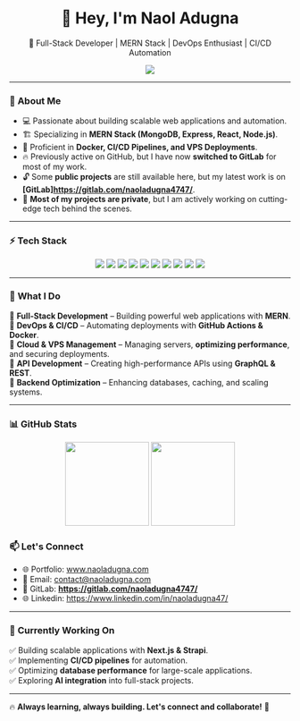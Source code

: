 <h1 align="center">👋 Hey, I'm Naol Adugna</h1>

<p align="center">
  🚀 Full-Stack Developer | MERN Stack | DevOps Enthusiast | CI/CD Automation
</p>

<p align="center">
  <a href="https://github.com/naoladugna">
    <img src="https://komarev.com/ghpvc/?username=naoladugna&label=Profile%20Views&color=blue&style=flat" />
  </a>
</p>

---

### 🔹 **About Me**
- 💻 Passionate about building scalable web applications and automation.  
- 🏗️ Specializing in **MERN Stack (MongoDB, Express, React, Node.js)**.  
- 🐳 Proficient in **Docker, CI/CD Pipelines, and VPS Deployments**.  
- 🔥 Previously active on GitHub, but I have now **switched to GitLab** for most of my work.  
- 🔓 Some **public projects** are still available here, but my latest work is on **[GitLab]https://gitlab.com/naoladugna4747/**.  
- 🔐 **Most of my projects are private**, but I am actively working on cutting-edge tech behind the scenes.  

---

### ⚡ **Tech Stack**
<p align="center">
  <img src="https://img.shields.io/badge/MongoDB-47A248?style=for-the-badge&logo=mongodb&logoColor=white" />
  <img src="https://img.shields.io/badge/Express.js-000000?style=for-the-badge&logo=express&logoColor=white" />
  <img src="https://img.shields.io/badge/React-61DAFB?style=for-the-badge&logo=react&logoColor=white" />
  <img src="https://img.shields.io/badge/Node.js-339933?style=for-the-badge&logo=node.js&logoColor=white" />
  <img src="https://img.shields.io/badge/Docker-2496ED?style=for-the-badge&logo=docker&logoColor=white" />
  <img src="https://img.shields.io/badge/GitLab-FC6D26?style=for-the-badge&logo=gitlab&logoColor=white" />
  <img src="https://img.shields.io/badge/GitHub%20Actions-2088FF?style=for-the-badge&logo=github-actions&logoColor=white" />
  <img src="https://img.shields.io/badge/VPS-0078D4?style=for-the-badge&logo=server&logoColor=white" />
  <img src="https://img.shields.io/badge/GraphQL-E10098?style=for-the-badge&logo=graphql&logoColor=white" />
  <img src="https://img.shields.io/badge/PostgreSQL-316192?style=for-the-badge&logo=postgresql&logoColor=white" />
</p>

---

### 🚀 **What I Do**
🔹 **Full-Stack Development** – Building powerful web applications with **MERN**.  
🔹 **DevOps & CI/CD** – Automating deployments with **GitHub Actions & Docker**.  
🔹 **Cloud & VPS Management** – Managing servers, **optimizing performance**, and securing deployments.  
🔹 **API Development** – Creating high-performance APIs using **GraphQL & REST**.  
🔹 **Backend Optimization** – Enhancing databases, caching, and scaling systems.  

---

### 📊 **GitHub Stats**
<p align="center">
  <img src="https://github-readme-stats.vercel.app/api?username=naoladugna&show_icons=true&theme=radical" height="150" />
  <img src="https://github-readme-streak-stats.herokuapp.com/?user=naoladugna&theme=radical" height="150" />
</p>


### 📫 **Let's Connect**
- 🌐 Portfolio: www.naoladugna.com 
- 📧 Email: contact@naoladugna.com 
- 🔗 GitLab: **https://gitlab.com/naoladugna4747/**  
- 🌐  Linkedin: https://www.linkedin.com/in/naoladugna47/

---

### 🎯 **Currently Working On**
✅ Building scalable applications with **Next.js & Strapi**.  
✅ Implementing **CI/CD pipelines** for automation.  
✅ Optimizing **database performance** for large-scale applications.  
✅ Exploring **AI integration** into full-stack projects.  

---

🔥 **Always learning, always building. Let's connect and collaborate!** 🚀  
